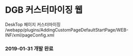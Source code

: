 # DGB 커스터마이징 웹

DeskTop 페이지 커스터마이징
/webapp/plugins/AddingCustomPageDefaultStartPage/WEB-INF/xml/pageConfig.xml

### 2019-01-31 개발 완료
